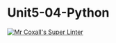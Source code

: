 # Unit5-04-Python
[![Mr Coxall's Super Linter](https://github.com/ICS3U-C-Programming-Amara-T/Unit5-04-Python/workflows/Mr%20Coxall's%20Super%20Linter/badge.svg)](https://github.com/ICS3U-C-Programming-Amara-T/Unit5-04-Python/actions/)
